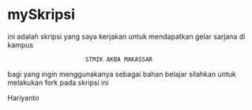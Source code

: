 # mySkripsi

ini adalah skripsi yang saya kerjakan untuk mendapatkan gelar sarjana di kampus


                          STMIK AKBA MAKASSAR


bagi yang ingin menggunakanya sebagai bahan belajar silahkan untuk melakukan
fork pada skripsi ini

Hariyanto
